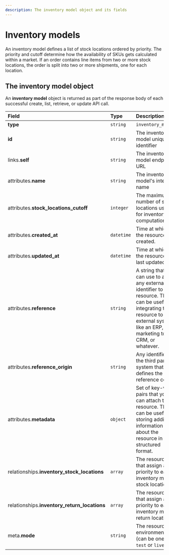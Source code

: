 ```yaml
---
description: The inventory model object and its fields
---
```


# Inventory models

An inventory model defines a list of stock locations ordered by priority. The priority and cutoff determine how the availability of SKUs gets calculated within a market. If an order contains line items from two or more stock locations, the order is split into two or more shipments, one for each location.

## The inventory model object

An **inventory model** object is returned as part of the response body of each successful create, list, retrieve, or update API call.

| Field | Type | Description |
| :--- | :--- | :--- |
| **type** | `string` | `inventory_models` |
| **id** | `string` | The inventory model unique identifier |
| links.**self** | `string` | The inventory model endpoint URL |
| attributes.**name** | `string` | The inventory model's internal name |
| attributes.**stock\_locations\_cutoff** | `integer` | The maximum number of stock locations used for inventory computation |
| attributes.**created\_at** | `datetime` | Time at which the resource was created. |
| attributes.**updated\_at** | `datetime` | Time at which the resource was last updated. |
| attributes.**reference** | `string` | A string that you can use to add any external identifier to the resource. This can be useful for integrating the resource to an external system, like an ERP, a marketing tool, a CRM, or whatever. |
| attributes.**reference\_origin** | `string` | Any identifier of the third party system that defines the reference code |
| attributes.**metadata** | `object` | Set of key-value pairs that you can attach to the resource. This can be useful for storing additional information about the resource in a structured format. |
| relationships.**inventory\_stock\_locations** | `array` | The resources that assign a priority to each inventory model stock location. |
| relationships.**inventory\_return\_locations** | `array` | The resources that assign a priority to each inventory model return location. |
| meta.**mode** | `string` | The resource environment \(can be one of `test` or `live`\) |

